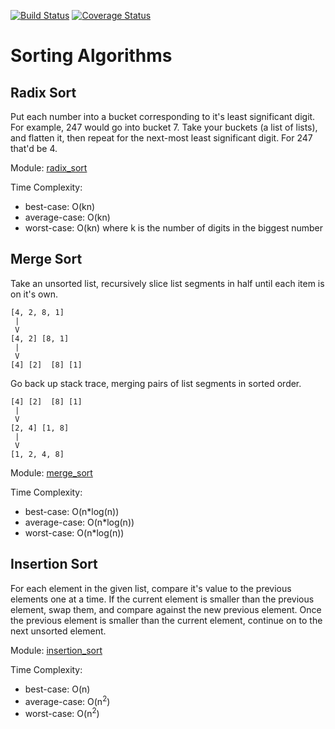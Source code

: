 [![Build Status](https://travis-ci.org/fordf/sorting-algorithms.svg?branch=radix)](https://travis-ci.org/fordf/sorting-algorithms) [![Coverage Status](https://coveralls.io/repos/github/fordf/sorting-algorithms/badge.svg?branch=radix)](https://coveralls.io/github/fordf/sorting-algorithms?branch=radix)

# Sorting Algorithms

## Radix Sort
Put each number into a bucket corresponding to it's least significant digit. For example,
247 would go into bucket 7. Take your buckets (a list of lists), and flatten it, then repeat
for the next-most least significant digit. For 247 that'd be 4.

Module: [radix_sort](https://github.com/fordf/sorting-algorithms/blob/insertion/src/radix_sort.py)

Time Complexity:
* best-case: O(kn)
* average-case: O(kn)
* worst-case: O(kn)
where k is the number of digits in the biggest number

## Merge Sort
Take an unsorted list, recursively slice list segments in half until each item is
on it's own.
```
[4, 2, 8, 1]
 |
 V
[4, 2] [8, 1]
 |
 V
[4] [2]  [8] [1]
```
Go back up stack trace, merging pairs of list segments in sorted order.
```
[4] [2]  [8] [1]
 |
 V
[2, 4] [1, 8]
 |
 V
[1, 2, 4, 8]
```

Module: [merge_sort](https://github.com/fordf/sorting-algorithms/blob/merge/src/merge_sort.py)

Time Complexity:
* best-case: O(n*log(n))
* average-case: O(n*log(n))
* worst-case: O(n*log(n))

## Insertion Sort
For each element in the given list, compare it's value to the previous elements one
at a time. If the current element is smaller than the previous element, swap them,
and compare against the new previous element. Once the previous element is smaller
than the current element, continue on to the next unsorted element.

Module: [insertion_sort](https://github.com/fordf/sorting-algorithms/blob/insertion/src/insertion_sort.py)

Time Complexity: 
* best-case: O(n)
* average-case: O(n<sup>2</sup>)
* worst-case: O(n<sup>2</sup>)



